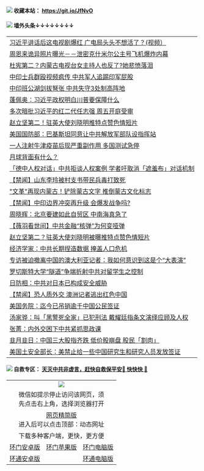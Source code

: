  #### <img src="https://img.icons8.com/color/48/000000/check-all.png"/> 收藏本站： https://git.io/JfNvO 


 #### <img src="https://img.icons8.com/color/48/000000/check-all.png"/> 墙外头条↓↓↓↓↓↓↓↓ 
<table>  
<tr><td colspan="2" align="left"><a href="https://dwkts8awlbkd7.cloudfront.net/?name=c1221914&key=jdhvxawhshihitwk&from=gy1">习近平讲话后这电视剧爆红 广电局头头不想活了？(视频）</a></td></tr>
<tr><td colspan="2" align="left"><a href="https://dwkts8awlbkd7.cloudfront.net/?name=c1221926&key=jdhvxawhshihitwk&from=gy1">周恩来诡异照片曝光－－泄密克什米尔公主号飞机爆炸内幕</a></td></tr>
<tr><td colspan="2" align="left"><a href="https://dwkts8awlbkd7.cloudfront.net/?name=c1221913&key=jdhvxawhshihitwk&from=gy1">杜宪第二？内蒙古电视台女主持人也反了?她悲愤落泪</a></td></tr>
<tr><td colspan="2" align="left"><a href="https://dwkts8awlbkd7.cloudfront.net/?name=c1221910&key=jdhvxawhshihitwk&from=gy1">中印士兵群殴视频疯传 中共军人追踢印军屁股</a></td></tr>
<tr><td colspan="2" align="left"><a href="https://dwkts8awlbkd7.cloudfront.net/?name=c1221925&key=jdhvxawhshihitwk&from=gy1">中印班公湖剑拔弩张 中共失守3处制高阵地</a></td></tr>
<tr><td colspan="2" align="left"><a href="https://dwkts8awlbkd7.cloudfront.net/?name=c1221916&key=jdhvxawhshihitwk&from=gy1">蓬佩奥：习近平政权明白川普要保障什么</a></td></tr>
<tr><td colspan="2" align="left"><a href="https://dwkts8awlbkd7.cloudfront.net/?name=c1221867&key=jdhvxawhshihitwk&from=gy1">多次暗批习近平的红二代任志强 周五开庭受审</a></td></tr>
<tr><td colspan="2" align="left"><a href="https://dwkts8awlbkd7.cloudfront.net/?name=c1221936&key=jdhvxawhshihitwk&from=gy1">赵立坚第二！驻英大使刘晓明推特点赞色情短片</a></td></tr>
<tr><td colspan="2" align="left"><a href="https://dwkts8awlbkd7.cloudfront.net/?name=c1221937&key=jdhvxawhshihitwk&from=gy1">美国国防部：巴基斯坦同意让中共解放军部队设指挥站</a></td></tr>
<tr><td colspan="2" align="left"><a href="https://dwkts8awlbkd7.cloudfront.net/?name=c1221923&key=jdhvxawhshihitwk&from=gy1">一人注射牛津疫苗后现严重副作用 多国测试急停</a></td></tr>
<tr><td colspan="2" align="left"><a href="https://dwkts8awlbkd7.cloudfront.net/?name=c1221887&key=jdhvxawhshihitwk&from=gy1">月球背面有什么？</a></td></tr>
<tr><td colspan="2" align="left"><a href="https://dwkts8awlbkd7.cloudfront.net/?name=c1221911&key=jdhvxawhshihitwk&from=gy1">「德中人权对话」中共拒谈人权案例 学者吁取消「遮羞布」对话机制</a></td></tr>
<tr><td colspan="2" align="left"><a href="https://dwkts8awlbkd7.cloudfront.net/?name=c1221931&key=jdhvxawhshihitwk&from=gy1">【禁闻】山东李玲被村支书带民兵毒打致死</a></td></tr>
<tr><td colspan="2" align="left"><a href="https://dwkts8awlbkd7.cloudfront.net/?name=c1221909&key=jdhvxawhshihitwk&from=gy1">&quot;文革&quot;再现内蒙古！铲除蒙古文字 推倒蒙古文化标志</a></td></tr>
<tr><td colspan="2" align="left"><a href="https://dwkts8awlbkd7.cloudfront.net/?name=c1221932&key=jdhvxawhshihitwk&from=gy1">【禁闻】中印边界冲突再升级 会爆发战争吗?</a></td></tr>
<tr><td colspan="2" align="left"><a href="https://dwkts8awlbkd7.cloudfront.net/?name=c1221893&key=jdhvxawhshihitwk&from=gy1">周晓辉：北京要建如此自贸区 中南海真急了</a></td></tr>
<tr><td colspan="2" align="left"><a href="https://dwkts8awlbkd7.cloudfront.net/?name=c1221872&key=jdhvxawhshihitwk&from=gy1">【薇羽看世间】中共金融“核弹”为何变哑弹</a></td></tr>
<tr><td colspan="2" align="left"><a href="https://dwkts8awlbkd7.cloudfront.net/?name=c1221858&key=jdhvxawhshihitwk&from=gy1">赵立坚第二？驻英大使刘晓明被曝推特点赞色情短片</a></td></tr>
<tr><td colspan="2" align="left"><a href="https://dwkts8awlbkd7.cloudfront.net/?name=c1221873&key=jdhvxawhshihitwk&from=gy1">经济学家：中共长期捏造数据 掩盖人口危机</a></td></tr>
<tr><td colspan="2" align="left"><a href="https://dwkts8awlbkd7.cloudfront.net/?name=c1221908&key=jdhvxawhshihitwk&from=gy1">专访被迫撤离中国的澳大利亚记者：我如何意识到这是个“大表演”</a></td></tr>
<tr><td colspan="2" align="left"><a href="https://dwkts8awlbkd7.cloudfront.net/?name=c1221922&key=jdhvxawhshihitwk&from=gy1">罗切斯特大学“隧道”争端折射中共对留学生之控制</a></td></tr>
<tr><td colspan="2" align="left"><a href="https://dwkts8awlbkd7.cloudfront.net/?name=c1221929&key=jdhvxawhshihitwk&from=gy1">日防相：中共对日本已构成安全威胁</a></td></tr>
<tr><td colspan="2" align="left"><a href="https://dwkts8awlbkd7.cloudfront.net/?name=c1221918&key=jdhvxawhshihitwk&from=gy1">【禁闻】恐人质外交 澳洲记者逃出红色中国</a></td></tr>
<tr><td colspan="2" align="left"><a href="https://dwkts8awlbkd7.cloudfront.net/?name=c1221917&key=jdhvxawhshihitwk&from=gy1">美国务院：迄今已吊销逾千中国公民签证</a></td></tr>
<tr><td colspan="2" align="left"><a href="https://dwkts8awlbkd7.cloudfront.net/?name=c1221912&key=jdhvxawhshihitwk&from=gy1">汤家骅：叫「黑警死全家」已犯刑法 戴耀廷指条文演绎应顾及人权</a></td></tr>
<tr><td colspan="2" align="left"><a href="https://dwkts8awlbkd7.cloudfront.net/?name=c1221877&key=jdhvxawhshihitwk&from=gy1">张菁：内外交困下中共紧抓思政课</a></td></tr>
<tr><td colspan="2" align="left"><a href="https://dwkts8awlbkd7.cloudfront.net/?name=c1221906&key=jdhvxawhshihitwk&from=gy1">韭月韭日：中国三大股指齐跌 低价股崩盘 股民「割肉」</a></td></tr>
<tr><td colspan="2" align="left"><a href="https://dwkts8awlbkd7.cloudfront.net/?name=c1221924&key=jdhvxawhshihitwk&from=gy1">美国土安全部长：美禁止给一些中国研究生和研究人员发放签证</a></td></tr>

  </table>
  
  
 #### <img src="https://img.icons8.com/color/48/000000/check-all.png"/> 自救专区： [天灭中共非虚言，赶快自救保平安🍎 快快快 📩](https://github.com/pwgy/td/blob/master/README.md)
  
  <table>
  <tr>
    <td colspan="3" align="center"><img src="https://cdn.jsdelivr.net/gh/opipe/up/oGate65.jpg"/></td>
  </tr>
  <tr>
    <td colspan="3" align="center">微信如提示停止访问该网页，须<br/>先点击右上角，选择浏览器打开</td>
  <tr>
  <tr>
    <td colspan="3" align="center"><a href="https://gitcdn.xyz/cdn/otiny/up/master/show005.htm">网页精简版</a><br/>进入后可以点击顶部：动态网址</td>
  </tr>
  <tr>
    <td colspan="3" align="center">下载多种客户端，更快，更方便</td>
  <tr>
  <tr>
    <td align="center"><a href="https://cdn.jsdelivr.net/gh/opipe/up/oGatea.apk">环门安卓版</a></td>
    <td align="center"><a href="https://x.co/odisk">环门苹果版</a></td>
    <td align="center"><a href="https://cdn.jsdelivr.net/gh/opipe/up/oGate.zip">环门电脑版</a></td>
  </tr>
  <tr>
    <td align="center"><a href="https://cdn.jsdelivr.net/gh/opipe/up/oPipe.apk">环通安卓版</a></td>
    <td align="center"></td>
    <td align="center"><a href="https://raw.githubusercontent.com/opipe/up/master/oPipe.zip">环通电脑版</a></td>
  </tr>
  
</table>
